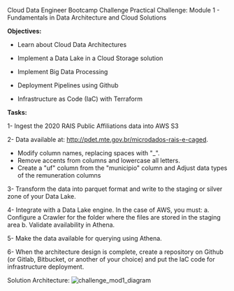 Cloud Data Engineer Bootcamp Challenge
Practical Challenge: Module 1 - Fundamentals in Data Architecture and Cloud Solutions

<b>Objectives:</b>

  - Learn about Cloud Data Architectures 

  - Implement a Data Lake in a Cloud Storage solution 

  - Implement Big Data Processing 

  - Deployment Pipelines using Github 

  - Infrastructure as Code (IaC) with Terraform 

<b>Tasks:</b>

1- Ingest the 2020 RAIS Public Affiliations data into AWS S3

2- Data available at: http://pdet.mte.gov.br/microdados-rais-e-caged.

- Modify column names, replacing spaces with "_". 
- Remove accents from columns and lowercase all letters. 
- Create a "uf" column from the "municipio" column and Adjust data types of the remuneration columns

3- Transform the data into parquet format and write to the staging or silver zone of your Data Lake.

4- Integrate with a Data Lake engine. In the case of AWS, you must: a. Configure a Crawler for the folder where the files are stored in the staging area b. Validate availability in Athena.

5- Make the data available for querying using Athena.

6- When the architecture design is complete, create a repository on Github (or Gitlab, Bitbucket, or another of your choice) and put the IaC code for infrastructure deployment.

Solution Architecture:
![challenge_mod1_diagram](https://user-images.githubusercontent.com/123885726/216746720-672904c8-aa13-4868-bfd1-5bc8ed5821ea.png)

